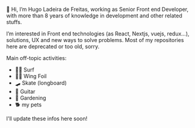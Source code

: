 👋 Hi, I’m Hugo Ladeira de Freitas, working as Senior Front end Developer, with more than 8 years of knowledge in development and other related stuffs. 

I’m interested in Front end technologies (as React, Nextjs, vuejs, redux...), solutions, UX and new ways to solve problems. 
Most of my repositories here are deprecated or too old, sorry.

Main off-topic activities:
- 🏄‍♂️ Surf
- 🏄‍♂️ Wing Foil
- 🛹 Skate (longboard)
- 🎸 Guitar
- 🌱 Gardening
- 🐕 my pets

I'll update these infos here soon!

